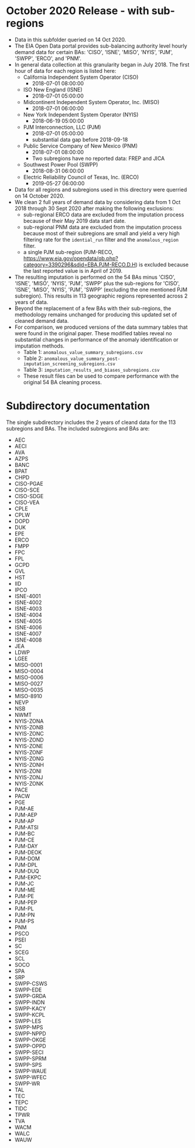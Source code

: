 # October 2020 Release - with sub-regions

 * Data in this subfolder queried on 14 Oct 2020.
 * The EIA Open Data portal provides sub-balancing authority level hourly demand data for certain BAs: 'CISO', 'ISNE', 'MISO', 'NYIS', 'PJM', 'SWPP', 'ERCO', and 'PNM'.
 * In general data collection at this granularity began in July 2018. The first hour of data for each region is listed here:
   * California Independent System Operator (CISO)
     * 2018-07-01 08:00:00
   * ISO New England (ISNE)
     * 2018-07-01 05:00:00
   * Midcontinent Independent System Operator, Inc. (MISO)
     * 2018-07-01 06:00:00
   * New York Independent System Operator (NYIS)
     * 2018-06-19 05:00:00
   * PJM Interconnection, LLC (PJM)
     * 2018-07-01 05:00:00
     * substantial data gap before 2018-09-18
   * Public Service Company of New Mexico (PNM)
     * 2018-07-01 08:00:00
     * Two subregions have no reported data: FREP and JICA
   * Southwest Power Pool (SWPP)
     * 2018-08-31 06:00:00
   * Electric Reliability Council of Texas, Inc. (ERCO)
     * 2019-05-27 06:00:00
 * Data for all regions and subregions used in this directory were querried on 14 October 2020.
 * We clean 2 full years of demand data by considering data from 1 Oct 2018 through 30 Sept 2020 after making the following exclusions:
   * sub-regional ERCO data are excluded from the imputation process because of their May 2019 data start date.
   * sub-regional PNM data are excluded from the imputation process because most of their subregions are small and yield a very high filtering rate for the `idential_run` filter and the `anomalous_region` filter.
   * a single PJM sub-region (PJM-RECO, https://www.eia.gov/opendata/qb.php?category=3390296&sdid=EBA.PJM-RECO.D.H) is excluded because the last reported value is in April of 2019.
 * The resulting imputation is performed on the 54 BAs minus 'CISO', 'ISNE', 'MISO', 'NYIS', 'PJM', 'SWPP' plus the sub-regions for 'CISO', 'ISNE', 'MISO', 'NYIS', 'PJM', 'SWPP' (excluding the one mentioned PJM subregion). This results in 113 geographic regions represented across 2 years of data.
 * Beyond the replacement of a few BAs with their sub-regions, the methodology remains unchanged for producing this updated set of cleaned demand data.
 * For comparison, we produced versions of the data summary tables that were found in the original paper. These modified tables reveal no substantial changes in performance of the anomaly identification or imputation methods.
   * Table 1: `anomalous_value_summary_subregions.csv`
   * Table 2: `anomalous_value_summary_post-imputation_screening_subregions.csv`
   * Table 3: `imputation_results_and_biases_subregions.csv`
   * These result files can be used to compare performance with the original 54 BA cleaning process.

# Subdirectory documentation

The single subdirectory includes the 2 years of cleand data for the 113 subregions and BAs. The included subregions and BAs are:
 * AEC  
 * AECI  
 * AVA  
 * AZPS  
 * BANC  
 * BPAT  
 * CHPD  
 * CISO-PGAE  
 * CISO-SCE  
 * CISO-SDGE  
 * CISO-VEA  
 * CPLE  
 * CPLW  
 * DOPD  
 * DUK  
 * EPE  
 * ERCO  
 * FMPP  
 * FPC  
 * FPL  
 * GCPD  
 * GVL  
 * HST  
 * IID  
 * IPCO  
 * ISNE-4001  
 * ISNE-4002  
 * ISNE-4003  
 * ISNE-4004  
 * ISNE-4005  
 * ISNE-4006  
 * ISNE-4007  
 * ISNE-4008  
 * JEA  
 * LDWP  
 * LGEE  
 * MISO-0001  
 * MISO-0004  
 * MISO-0006  
 * MISO-0027  
 * MISO-0035  
 * MISO-8910  
 * NEVP  
 * NSB  
 * NWMT  
 * NYIS-ZONA  
 * NYIS-ZONB  
 * NYIS-ZONC  
 * NYIS-ZOND  
 * NYIS-ZONE  
 * NYIS-ZONF  
 * NYIS-ZONG  
 * NYIS-ZONH  
 * NYIS-ZONI  
 * NYIS-ZONJ  
 * NYIS-ZONK  
 * PACE  
 * PACW  
 * PGE  
 * PJM-AE  
 * PJM-AEP  
 * PJM-AP  
 * PJM-ATSI  
 * PJM-BC  
 * PJM-CE  
 * PJM-DAY  
 * PJM-DEOK  
 * PJM-DOM  
 * PJM-DPL  
 * PJM-DUQ  
 * PJM-EKPC  
 * PJM-JC  
 * PJM-ME  
 * PJM-PE  
 * PJM-PEP  
 * PJM-PL  
 * PJM-PN  
 * PJM-PS  
 * PNM  
 * PSCO  
 * PSEI  
 * SC  
 * SCEG  
 * SCL  
 * SOCO  
 * SPA  
 * SRP  
 * SWPP-CSWS  
 * SWPP-EDE  
 * SWPP-GRDA  
 * SWPP-INDN  
 * SWPP-KACY  
 * SWPP-KCPL  
 * SWPP-LES  
 * SWPP-MPS  
 * SWPP-NPPD  
 * SWPP-OKGE  
 * SWPP-OPPD  
 * SWPP-SECI  
 * SWPP-SPRM  
 * SWPP-SPS  
 * SWPP-WAUE  
 * SWPP-WFEC  
 * SWPP-WR  
 * TAL  
 * TEC  
 * TEPC  
 * TIDC  
 * TPWR  
 * TVA  
 * WACM  
 * WALC  
 * WAUW  
